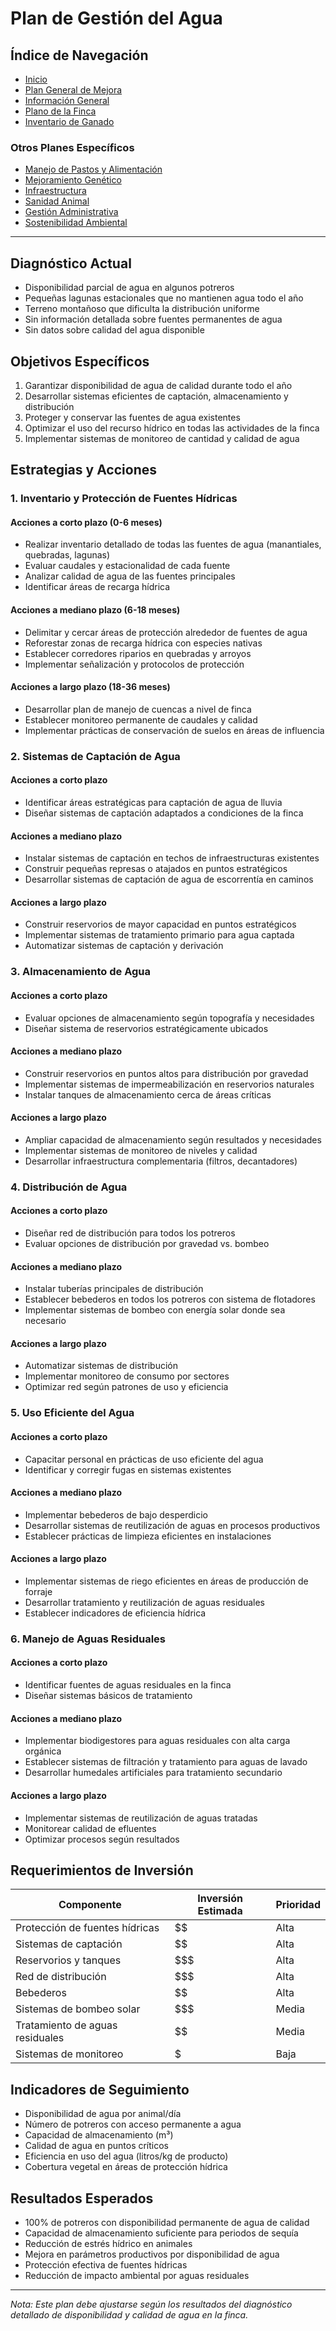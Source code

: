 # Plan de Gestión del Agua

## Índice de Navegación

- [Inicio](../README.md)
- [Plan General de Mejora](../03_PlanDeMejora.md)
- [Información General](../01_InformacionGeneral.md)
- [Plano de la Finca](../plano_finca.md)
- [Inventario de Ganado](../inventario_ganado.md)

### Otros Planes Específicos
- [Manejo de Pastos y Alimentación](./01_ManejoDePasstos.md)
- [Mejoramiento Genético](./03_MejoramientoGenetico.md)
- [Infraestructura](./04_Infraestructura.md)
- [Sanidad Animal](./05_SanidadAnimal.md)
- [Gestión Administrativa](./06_GestionAdministrativa.md)
- [Sostenibilidad Ambiental](./07_SostenibilidadAmbiental.md)

---

## Diagnóstico Actual

- Disponibilidad parcial de agua en algunos potreros
- Pequeñas lagunas estacionales que no mantienen agua todo el año
- Terreno montañoso que dificulta la distribución uniforme
- Sin información detallada sobre fuentes permanentes de agua
- Sin datos sobre calidad del agua disponible

## Objetivos Específicos

1. Garantizar disponibilidad de agua de calidad durante todo el año
2. Desarrollar sistemas eficientes de captación, almacenamiento y distribución
3. Proteger y conservar las fuentes de agua existentes
4. Optimizar el uso del recurso hídrico en todas las actividades de la finca
5. Implementar sistemas de monitoreo de cantidad y calidad de agua

## Estrategias y Acciones

### 1. Inventario y Protección de Fuentes Hídricas

#### Acciones a corto plazo (0-6 meses)
- Realizar inventario detallado de todas las fuentes de agua (manantiales, quebradas, lagunas)
- Evaluar caudales y estacionalidad de cada fuente
- Analizar calidad de agua de las fuentes principales
- Identificar áreas de recarga hídrica

#### Acciones a mediano plazo (6-18 meses)
- Delimitar y cercar áreas de protección alrededor de fuentes de agua
- Reforestar zonas de recarga hídrica con especies nativas
- Establecer corredores riparios en quebradas y arroyos
- Implementar señalización y protocolos de protección

#### Acciones a largo plazo (18-36 meses)
- Desarrollar plan de manejo de cuencas a nivel de finca
- Establecer monitoreo permanente de caudales y calidad
- Implementar prácticas de conservación de suelos en áreas de influencia

### 2. Sistemas de Captación de Agua

#### Acciones a corto plazo
- Identificar áreas estratégicas para captación de agua de lluvia
- Diseñar sistemas de captación adaptados a condiciones de la finca

#### Acciones a mediano plazo
- Instalar sistemas de captación en techos de infraestructuras existentes
- Construir pequeñas represas o atajados en puntos estratégicos
- Desarrollar sistemas de captación de agua de escorrentía en caminos

#### Acciones a largo plazo
- Construir reservorios de mayor capacidad en puntos estratégicos
- Implementar sistemas de tratamiento primario para agua captada
- Automatizar sistemas de captación y derivación

### 3. Almacenamiento de Agua

#### Acciones a corto plazo
- Evaluar opciones de almacenamiento según topografía y necesidades
- Diseñar sistema de reservorios estratégicamente ubicados

#### Acciones a mediano plazo
- Construir reservorios en puntos altos para distribución por gravedad
- Implementar sistemas de impermeabilización en reservorios naturales
- Instalar tanques de almacenamiento cerca de áreas críticas

#### Acciones a largo plazo
- Ampliar capacidad de almacenamiento según resultados y necesidades
- Implementar sistemas de monitoreo de niveles y calidad
- Desarrollar infraestructura complementaria (filtros, decantadores)

### 4. Distribución de Agua

#### Acciones a corto plazo
- Diseñar red de distribución para todos los potreros
- Evaluar opciones de distribución por gravedad vs. bombeo

#### Acciones a mediano plazo
- Instalar tuberías principales de distribución
- Establecer bebederos en todos los potreros con sistema de flotadores
- Implementar sistemas de bombeo con energía solar donde sea necesario

#### Acciones a largo plazo
- Automatizar sistemas de distribución
- Implementar monitoreo de consumo por sectores
- Optimizar red según patrones de uso y eficiencia

### 5. Uso Eficiente del Agua

#### Acciones a corto plazo
- Capacitar personal en prácticas de uso eficiente del agua
- Identificar y corregir fugas en sistemas existentes

#### Acciones a mediano plazo
- Implementar bebederos de bajo desperdicio
- Desarrollar sistemas de reutilización de aguas en procesos productivos
- Establecer prácticas de limpieza eficientes en instalaciones

#### Acciones a largo plazo
- Implementar sistemas de riego eficientes en áreas de producción de forraje
- Desarrollar tratamiento y reutilización de aguas residuales
- Establecer indicadores de eficiencia hídrica

### 6. Manejo de Aguas Residuales

#### Acciones a corto plazo
- Identificar fuentes de aguas residuales en la finca
- Diseñar sistemas básicos de tratamiento

#### Acciones a mediano plazo
- Implementar biodigestores para aguas residuales con alta carga orgánica
- Establecer sistemas de filtración y tratamiento para aguas de lavado
- Desarrollar humedales artificiales para tratamiento secundario

#### Acciones a largo plazo
- Implementar sistemas de reutilización de aguas tratadas
- Monitorear calidad de efluentes
- Optimizar procesos según resultados

## Requerimientos de Inversión

| Componente | Inversión Estimada | Prioridad |
|------------|-------------------|-----------|
| Protección de fuentes hídricas | $$ | Alta |
| Sistemas de captación | $$ | Alta |
| Reservorios y tanques | $$$ | Alta |
| Red de distribución | $$$ | Alta |
| Bebederos | $$ | Alta |
| Sistemas de bombeo solar | $$$ | Media |
| Tratamiento de aguas residuales | $$ | Media |
| Sistemas de monitoreo | $ | Baja |

## Indicadores de Seguimiento

- Disponibilidad de agua por animal/día
- Número de potreros con acceso permanente a agua
- Capacidad de almacenamiento (m³)
- Calidad de agua en puntos críticos
- Eficiencia en uso del agua (litros/kg de producto)
- Cobertura vegetal en áreas de protección hídrica

## Resultados Esperados

- 100% de potreros con disponibilidad permanente de agua de calidad
- Capacidad de almacenamiento suficiente para periodos de sequía
- Reducción de estrés hídrico en animales
- Mejora en parámetros productivos por disponibilidad de agua
- Protección efectiva de fuentes hídricas
- Reducción de impacto ambiental por aguas residuales

---

*Nota: Este plan debe ajustarse según los resultados del diagnóstico detallado de disponibilidad y calidad de agua en la finca.*
